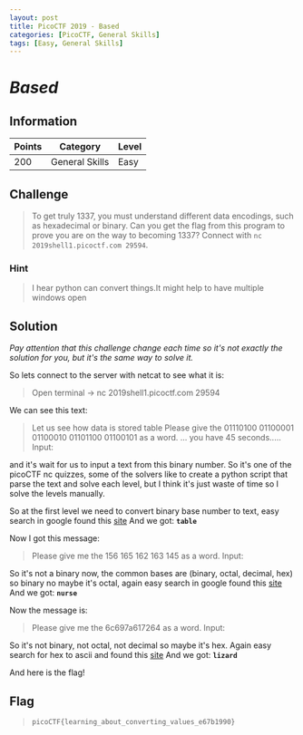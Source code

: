 ```yaml
---
layout: post
title: PicoCTF 2019 - Based
categories: [PicoCTF, General Skills]
tags: [Easy, General Skills]
---
```


# *Based*

## Information

| Points |Category  | Level|
|--|--|--|
| 200 |General Skills  |Easy |

## Challenge

> To get truly 1337, you must understand different data encodings, such as hexadecimal or binary. Can you get the flag from this program to prove you are on the way to becoming 1337? Connect with `nc 2019shell1.picoctf.com 29594`.

### Hint

> I hear python can convert things.It might help to have multiple windows open

## Solution

*Pay attention that this challenge change each time so it's not exactly the solution for you, but it's the same way to solve it.*

So lets connect to the server with netcat to see what it is:
> Open terminal -> nc 2019shell1.picoctf.com 29594

We can see this text:

> Let us see how data is stored
table
Please give the 01110100 01100001 01100010 01101100 01100101 as a word.
...
you have 45 seconds.....
Input:

and it's wait for us to input a text from this binary number.
So it's one of the picoCTF nc quizzes, 
some of the solvers like to create a python script that parse the text and solve each level,
but I think it's just waste of time so I solve the levels manually.

So at the first level we need to convert binary base number to text, easy search in google found this [site](https://www.rapidtables.com/convert/number/binary-to-ascii.html)
And we got: **`table`**

Now I got this message:

> Please give me the  156 165 162 163 145 as a word.
Input:

So it's not a binary now, the common bases are (binary, octal, decimal, hex) so binary no maybe it's octal, again easy search in google found this [site](http://www.unit-conversion.info/texttools/octal/)
And we got: **`nurse`**

Now the message is:

> Please give me the 6c697a617264 as a word.
> Input:

So it's not binary, not octal, not decimal so maybe it's hex.
Again easy search for hex to ascii and found this [site](https://www.rapidtables.com/convert/number/hex-to-ascii.html)
And we got: **`lizard`**

And here is the flag!

## Flag
> `picoCTF{learning_about_converting_values_e67b1990}`
